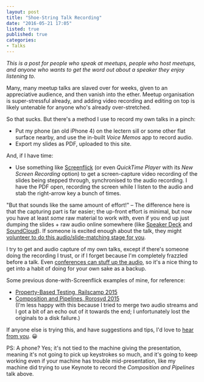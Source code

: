 ```yaml
---
layout: post
title: "Shoe-String Talk Recording"
date: "2016-05-21 17:05"
listed: true
published: true
categories:
- Talks
---
```


_This is a post for people who speak at meetups, people who host meetups, and anyone who wants to get the word out about a speaker they enjoy listening to._

Many, many meetup talks are slaved over for weeks, given to an appreciative audience, and then vanish into the ether. Meetup organisation is super-stressful already, and adding video recording and editing on top is likely untenable for anyone who's already over-stretched.

So that sucks. But there's a method I use to record my own talks in a pinch:

* Put my phone (an old iPhone 4) on the lectern sill or some other flat surface nearby, and use the in-built _Voice Memos_ app to record audio.
* Export my slides as PDF, uploaded to this site.

And, if I have time:

* Use something like [Screenflick](http://www.araelium.com/screenflick) (or even _QuickTime Player_ with its _New Screen Recording_ option) to get a screen-capture video recording of the slides being stepped through, synchronised to the audio recording. I have the PDF open, recording the screen while I listen to the audio and stab the right-arrow key a bunch of times.

"But that sounds like the same amount of effort!" – The difference here is that the capturing part is far easier; the up-front effort is minimal, but now you have at least *some* raw material to work with, even if you end up just dumping the slides + raw audio online somewhere (like [Speaker Deck](https://speakerdeck.com) and [SoundCloud](https://soundcloud.com)). If someone is excited enough about the talk, they might [volunteer to do this audio/slide-matching stage for you](https://twitter.com/damncabbage/status/728797145248096257).

I try to get and audio capture of my own talks, except if there's someone doing the recording I trust, or if I forget because I'm completely frazzled before a talk. Even [conferences can stuff up the audio](https://vimeo.com/131377935), so it's a nice thing to get into a habit of doing for your own sake as a backup.

Some previous done-with-Screenflick examples of mine, for reference:

* [Property-Based Testing, Railscamp 2015](http://robhoward.id.au/talks/2015/06/property-based-testing/)
* [Composition and Pipelines, Rorosyd 2015](http://robhoward.id.au/talks/2015/09/composition-and-pipelines/)  
  (I'm less happy with this because I tried to merge two audio streams and I got a bit of an echo out of it towards the end; I unfortunately lost the originals to a disk failure.)

If anyone else is trying this, and have suggestions and tips, I'd love to [hear from you](https://twitter.com/damncabbage). 😀

PS: A phone? Yes; it's not tied to the machine giving the presentation, meaning it's not going to pick up keystrokes so much, and it's going to keep working even if your machine has trouble mid-presentation, like my machine did trying to use Keynote to record the _Composition and Pipelines_ talk above.
